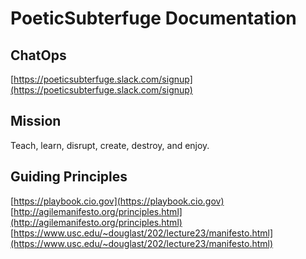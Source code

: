 # PoeticSubterfuge Documentation  
## ChatOps  
[https://poeticsubterfuge.slack.com/signup](https://poeticsubterfuge.slack.com/signup)  
## Mission  
Teach, learn, disrupt, create, destroy, and enjoy.  
## Guiding Principles  
[https://playbook.cio.gov](https://playbook.cio.gov)  
[http://agilemanifesto.org/principles.html](http://agilemanifesto.org/principles.html)  
[https://www.usc.edu/~douglast/202/lecture23/manifesto.html](https://www.usc.edu/~douglast/202/lecture23/manifesto.html)  
